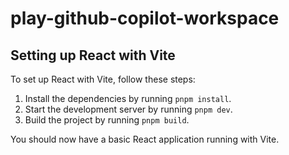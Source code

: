# play-github-copilot-workspace

## Setting up React with Vite

To set up React with Vite, follow these steps:

1. Install the dependencies by running `pnpm install`.
2. Start the development server by running `pnpm dev`.
3. Build the project by running `pnpm build`.

You should now have a basic React application running with Vite.
